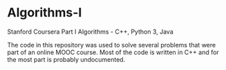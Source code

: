 # Algorithms-I
Stanford Coursera Part I Algorithms - C++, Python 3, Java

The code in this repository was used to solve several problems that were part of an online MOOC course.  Most of the code is written in C++ and for the most part is probably undocumented.
